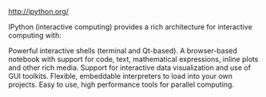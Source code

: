 http://ipython.org/

IPython (interactive computing) provides a rich architecture for interactive computing with:

Powerful interactive shells (terminal and Qt-based).
A browser-based notebook with support for code, text, mathematical expressions, inline plots and other rich media.
Support for interactive data visualization and use of GUI toolkits.
Flexible, embeddable interpreters to load into your own projects.
Easy to use, high performance tools for parallel computing.
